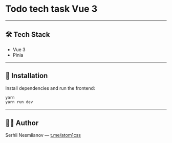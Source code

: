# Todo tech task Vue 3
---

## 🛠 Tech Stack

- Vue 3
- Pinia

---

## 🚀 Installation

Install dependencies and run the frontend:

```bash
yarn
yarn run dev
```

---

## 🧑‍💻 Author

Serhii Nesmiianov — [t.me/atom1css](https://t.me/atom1css)
